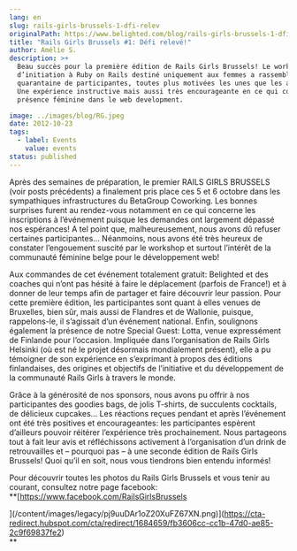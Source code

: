 ```yaml
---
lang: en
slug: rails-girls-brussels-1-dfi-relev
originalPath: https://www.belighted.com/blog/rails-girls-brussels-1-dfi-relev
title: "Rails Girls Brussels #1: Défi relevé!"
author: Amélie S.
description: >+
  Beau succès pour la première édition de Rails Girls Brussels! Le workshop
  d’initiation à Ruby on Rails destiné uniquement aux femmes a rassemblé une
  quarantaine de participantes, toutes plus motivées les unes que les autres!
  Une expérience instructive mais aussi très encourageante en ce qui concerne la
  présence féminine dans le web development.

image: ../images/blog/RG.jpeg
date: 2012-10-23
tags:
  - label: Events
    value: events
status: published
---
```

Après des semaines de préparation, le premier RAILS GIRLS BRUSSELS (voir posts précédents) a finalement pris place ces 5 et 6 octobre dans les sympathiques infrastructures du BetaGroup Coworking. Les bonnes surprises furent au rendez-vous notamment en ce qui concerne les inscriptions à l’événement puisque les demandes ont largement dépassé nos espérances! A tel point que, malheureusement, nous avons dû refuser certaines participantes… Néanmoins, nous avons été très heureux de constater l’engouement suscité par le workshop et surtout l’intérêt de la communauté féminine belge pour le développement web!

Aux commandes de cet événement totalement gratuit: Belighted et des coaches qui n’ont pas hésité à faire le déplacement (parfois de France!) et à donner de leur temps afin de partager et faire découvrir leur passion. Pour cette première édition, les participantes sont quant à elles venues de Bruxelles, bien sûr, mais aussi de Flandres et de Wallonie, puisque, rappelons-le, il s’agissait d’un événement national. Enfin, soulignons également la présence de notre Special Guest: Lotta, venue expressément de Finlande pour l’occasion. Impliquée dans l’organisation de Rails Girls Helsinki (où est né le projet désormais mondialement présent), elle a pu témoigner de son expérience en s’exprimant à propos des éditions finlandaises, des origines et objectifs de l’initiative et du développement de la communauté Rails Girls à travers le monde.

Grâce à la générosité de nos sponsors, nous avons pu offrir à nos participantes des goodies bags, de jolis T-shirts, de succulents cocktails, de délicieux cupcakes… Les réactions reçues pendant et après l’événement ont été très positives et encourageantes: les participantes espèrent d’ailleurs pouvoir réitérer l’expérience très prochainement. Nous partageons tout à fait leur avis et réfléchissons activement à l’organisation d’un drink de retrouvailles et – pourquoi pas – à une seconde édition de Rails Girls Brussels! Quoi qu’il en soit, nous vous tiendrons bien entendu informés!

Pour découvrir toutes les photos du Rails Girls Brussels et vous tenir au courant, consultez notre page facebook:  
**[https://www.facebook.com/RailsGirlsBrussels  
  
](/content/images/legacy/pj9uuDAr1oZ20XuFZ67XN.png)](https://cta-redirect.hubspot.com/cta/redirect/1684659/fb3606cc-cc1b-47d0-ae85-2c9f69837fe2)  
**